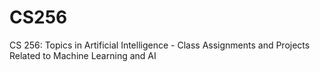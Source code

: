 # CS256
CS 256: Topics in Artificial Intelligence - Class Assignments and Projects Related to Machine Learning and AI
